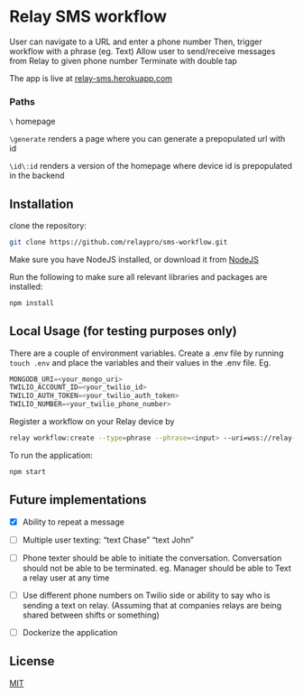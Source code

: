 
# Relay SMS workflow

User can navigate to a URL and enter a phone number
Then, trigger workflow with a phrase (eg. Text)
Allow user to send/receive messages from Relay to given phone number
Terminate with double tap

The app is live at [relay-sms.herokuapp.com](http://relay-sms.herokuapp.com/)

### Paths
`\` homepage

`\generate` renders a page where you can generate a prepopulated url with id

`\id\:id` renders a version of the homepage where device id is prepopulated in the backend

## Installation

clone the repository: 

```bash
git clone https://github.com/relaypro/sms-workflow.git
```

Make sure you have NodeJS installed, or download it from [NodeJS](https://nodejs.org/en/download/)

Run the following to make sure all relevant libraries and packages are installed:
```bash
npm install
```


## Local Usage (for testing purposes only)

There are a couple of environment variables. Create a .env file by running `touch .env` and place the variables and their values in the .env file.
Eg. 
```python
MONGODB_URI=<your_mongo_uri>
TWILIO_ACCOUNT_ID=<your_twilio_id>
TWILIO_AUTH_TOKEN=<your_twilio_auth_token>
TWILIO_NUMBER=<your_twilio_phone_number>
```

Register a workflow on your Relay device by

```bash
relay workflow:create --type=phrase --phrase=<input> --uri=wss://relay-sms.herokuapp.com/twilio --name twilio <device_id>
```

To run the application: 
```bash
npm start
```




## Future implementations
- [x] Ability to repeat a message

- [ ] Multiple user texting: “text Chase” “text John”

- [ ] Phone texter should be able to initiate the conversation. Conversation should not be able to be terminated. eg. Manager should be able to Text a relay user at any time

- [ ] Use different phone numbers on Twilio side or ability to say who is sending a text on relay. (Assuming that at companies relays are being shared between shifts or something)

- [ ] Dockerize the application

## License
[MIT](https://choosealicense.com/licenses/mit/)
